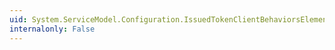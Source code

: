 ```yaml
---
uid: System.ServiceModel.Configuration.IssuedTokenClientBehaviorsElement
internalonly: False
---
```

